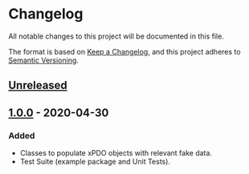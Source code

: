 # Changelog

All notable changes to this project will be documented in this file.

The format is based on [Keep a Changelog](https://keepachangelog.com/en/1.0.0/),
and this project adheres to [Semantic Versioning](https://semver.org/spec/v2.0.0.html).

## [Unreleased]

## [1.0.0] - 2020-04-30

### Added
- Classes to populate xPDO objects with relevant fake data.
- Test Suite (example package and Unit Tests).

[unreleased]: https://github.com/SpringbokAgency/faker-xpdo-orm-adapter/compare/v1.0.0...HEAD
[1.0.0]: https://github.com/SpringbokAgency/faker-xpdo-orm-adapter/releases/tag/v1.0.0